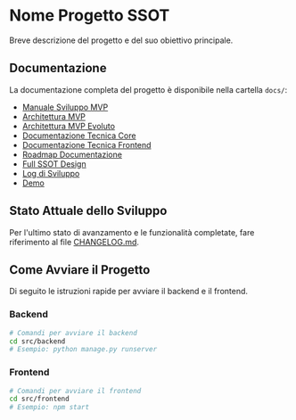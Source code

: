 # Nome Progetto SSOT

Breve descrizione del progetto e del suo obiettivo principale.

## Documentazione

La documentazione completa del progetto è disponibile nella cartella `docs/`:

- [Manuale Sviluppo MVP](./docs/mvp/manuale_sviluppo_mvp.md)
- [Architettura MVP](./docs/mvp/architettura_mvp.md)
- [Architettura MVP Evoluto](./docs/mvp/architettura_mvp_evoluto.md)
- [Documentazione Tecnica Core](./docs/core/doc_tecnico_evoluzione_core_v1.md)
- [Documentazione Tecnica Frontend](./docs/frontend/doc_tecnico_evoluzione_frontend_v1.md)
- [Roadmap Documentazione](./docs/roadmap_documentazione_ssot.md)
- [Full SSOT Design](./docs/full-ssot.md)
- [Log di Sviluppo](./docs/logs/context.md)
- [Demo](./docs/demos/)

## Stato Attuale dello Sviluppo

Per l'ultimo stato di avanzamento e le funzionalità completate, fare riferimento al file [CHANGELOG.md](./CHANGELOG.md).

## Come Avviare il Progetto

Di seguito le istruzioni rapide per avviare il backend e il frontend.

### Backend

```bash
# Comandi per avviare il backend
cd src/backend
# Esempio: python manage.py runserver
```

### Frontend

```bash
# Comandi per avviare il frontend
cd src/frontend
# Esempio: npm start
``` 